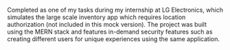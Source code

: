 Completed as one of my tasks during my internship at LG Electronics, which simulates the large scale inventory app which requires location authorization (not included in this mock version). The project was built using the MERN stack and features in-demand security features such as creating different users for unique experiences using the same application.

